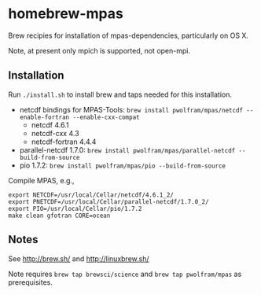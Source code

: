 # homebrew-mpas

Brew recipies for installation of mpas-dependencies, particularly on OS X.

Note, at present only mpich is supported, not open-mpi.

## Installation
Run `./install.sh` to install brew and taps needed for this installation.
 * netcdf bindings for MPAS-Tools: `brew install pwolfram/mpas/netcdf --enable-fortran --enable-cxx-compat`
   - netcdf 4.6.1
   - netcdf-cxx 4.3
   - netcdf-fortran 4.4.4
 * parallel-netcdf 1.7.0: `brew install pwolfram/mpas/parallel-netcdf --build-from-source`
 * pio 1.7.2: `brew install pwolfram/mpas/pio --build-from-source`

Compile MPAS, e.g.,
```
export NETCDF=/usr/local/Cellar/netcdf/4.6.1_2/
export PNETCDF=/usr/local/Cellar/parallel-netcdf/1.7.0_2/
export PIO=/usr/local/Cellar/pio/1.7.2
make clean gfotran CORE=ocean
```

## Notes
See http://brew.sh/ and http://linuxbrew.sh/

Note requires `brew tap brewsci/science` and `brew tap pwolfram/mpas` as prerequisites.

